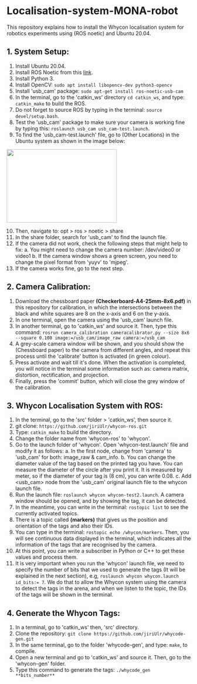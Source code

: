# Localisation-system-MONA-robot
This repository explains how to install the Whycon localisation system for robotics experiments using (ROS noetic) and Ubuntu 20.04.

## 1. System Setup:
1. Install Ubuntu 20.04.
2. Install ROS Noetic from this [link](https://wiki.ros.org/noetic/Installation/Ubuntu).
3. Install Python 3.
4. Install OpenCV: `sudo apt install libopencv-dev python3-opencv`
5. Install 'usb_cam' package: `sudo apt-get install ros-noetic-usb-cam`
6. In the terminal, go to the 'catkin_ws' directory `cd catkin_ws`, and type: `catkin_make` to build the ROS.
7. Do not forget to source ROS by typing in the terminal: `source devel/setup.bash`.
8. Test the 'usb_cam' package to make sure your camera is working fine by typing this: `roslaunch usb_cam usb_cam-test.launch`.
9. To find the 'usb_cam-test.launch' file, go to (Other Locations) in the Ubuntu system as shown in the image below:
<img src="https://github.com/user-attachments/assets/45104c08-9cbb-4fc2-acf5-6adfacae6279" width="300" height="200">

10. Then, navigate to: opt > ros > noetic > share
11. In the share folder, search for 'usb_cam' to find the launch file.
12. If the camera did not work, check the following steps that might help to fix:
   a. You might need to change the camera number: /dev/video0 or video1
   b. If the camera window shows a green screen, you need to change the pixel format from 'yuyv' to 'mjpeg'.
13. If the camera works fine, go to the next step.

## 2. Camera Calibration:
1. Download the chessboard paper **(Checkerboard-A4-25mm-8x6.pdf)** in this repository for calibration, in which the intersections between the black and white squares are 8 on the x-axis and 6 on the y-axis.
2. In one terminal, open the camera using the 'usb_cam' launch file.
3. In another terminal, go to 'catkin_ws' and source it. Then, type this command: `rosrun camera_calibration cameracalibrator.py --size 8x6 --square 0.108 image:=/usb_cam/image_raw camera:=/usb_cam`
4. A grey-scale camera window will be shown, and you should show the (Chessboard paper) to the camera from different angles, and repeat this process until the 'calibrate' button is activated (in green colour).
5. Press activate and wait till it's done. When the activation is completed, you will notice in the terminal some information such as: camera matrix, distortion, rectification, and projection.
6. Finally, press the 'commit' button, which will close the grey window of the calibration.



## 3. Whycon Localisation System with ROS:
1. In the terminal, go to the 'src' folder > 'catkin_ws', then source it.
2. git clone: `https://github.com/jiriUlr/whycon-ros.git`
3. Type: `catkin_make` to build the directory.
4. Change the folder name from 'whycon-ros' to 'whycon'.
5. Go to the launch folder of 'whycon'. Open 'whycon-test.launch' file and modify it as follows:
   a. In the first node, change from 'camera' to 'usb_cam' for both: image_raw & cam_info.
   b. You can change the diameter value of the tag based on the printed tag you have. You can measure the diameter of the circle after you print it. It is measured by meter, so if the diameter of your tag is (8 cm), you can write 0.08.
   c. Add <usb_cam> node from the 'usb_cam' original launch file to the whycon launch file.
6. Run the launch file: `roslaunch whycon whycon-test2.launch`. A camera window should be opened, and by showing the tag, it can be detected.
7. In the meantime, you can write in the terminal: `rostopic list` to see the currently activated topics.
8. There is a topic called **(markers)** that gives us the position and orientation of the tags and also their IDs.
9. You can type in the terminal: `rostopic echo /whycon/markers`. Then, you will see continuous data displayed in the terminal, which indicates all the information of the tags that are recognised by the camera.
10. At this point, you can write a subscriber in Python or C++ to get these values and process them.
11. It is very important when you run the 'whycon' launch file, we need to specify the number of bits that we used to generate the tags (It will be explained in the next section), e.g, `roslaunch whycon whycon.launch id_bits:= 7`. We do that to allow the Whycon system using the camera to detect the tags in the arena, and when we listen to the topic, the IDs of the tags will be shown in the terminal.


## 4. Generate the Whycon Tags:
1. In a terminal, go to 'catkin_ws' then, 'src' directory.
2. Clone the repository: `git clone https://github.com/jiriUlr/whycode-gen.git`
3. In the same terminal, go to the folder 'whycode-gen', and type: `make`, to compile.
4. Open a new terminal and go to 'catkin_ws' and source it. Then, go to the 'whycon-gen' folder.
5. Type this command to generate the tags: `./whycode_gen **bits_number**`
   



